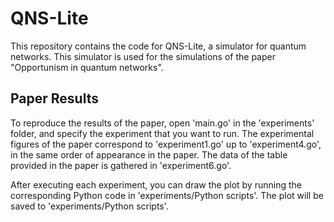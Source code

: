# QNS-Lite
This repository contains the code for QNS-Lite, a simulator for quantum networks. This simulator is used for the simulations of the paper "Opportunism in quantum networks".
## Paper Results
To reproduce the results of the paper, open 'main.go' in the 'experiments' folder, and specify the experiment that you want to run. The experimental figures of the paper correspond to 'experiment1.go' up to 'experiment4.go', in the same order of appearance in the paper. The data of the table provided in the paper is gathered in 'experiment6.go'.

After executing each experiment, you can draw the plot by running the corresponding Python code in 'experiments/Python scripts'. The plot will be saved to 'experiments/Python scripts'.
